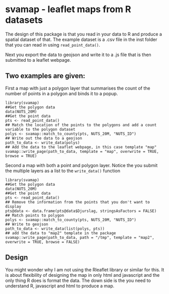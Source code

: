 # svamap - leaflet maps from R datasets

The design of this package is that you read in your data to R and
produce a spatial dataset of that. The example dataset is a .csv file
in the inst folder that you can read in using `read_point_data()`.

Next you export the data to geojson and write it to a .js file that is
then submitted to a leaflet webpage.

## Two examples are given:

First a map with just a polygon layer that summarises the count of the
number of points in a polygon and binds it to a popup. 

```{r eval = FALSE}
library(svamap)
##Get the polygon data
data(NUTS_20M)
##Get the point data
pts <- read_point_data()
## Match the location of the points to the polygons and add a count variable to the polygon dataset
polys <- svamap::match_to_county(pts, NUTS_20M, "NUTS_ID")
## Write out the data to a geojson
path_to_data <- write_data(polys)
## Add the data to the leaflet webpage, in this case template "map"
svamap::write_page(path_to_data, template = "map", overwrite = TRUE, browse = TRUE)
```

Second a map with both a point and polygon layer. Notice the you
submit the multiple layers as a list to the `write_data()` function

```{r eval = FALSE}
library(svamap)
##Get the polygon data
data(NUTS_20M)
##Get the point data
pts <- read_point_data()
## Remove the information from the points that you don't want to display
pts@data <- data.frame(pts@data$Djurslag, stringsAsFactors = FALSE)
## Match points to polygon
polys <- svamap::match_to_county(pts, NUTS_20M, "NUTS_ID")
## Write to geojson
path_to_data <- write_data(list(polys, pts))
## add the data to "map2" template in the package
svamap::write_page(path_to_data, path = "/tmp", template = "map2", overwrite = TRUE, browse = FALSE)
```

## Design

You might wonder why I am not using the Rleaflet library or similar
for this. It is about flexibility of designing the map in only html
and javascript and the only thing R does is format the data. The down
side is the you need to understand R, javascript and html to produce a
map. 
